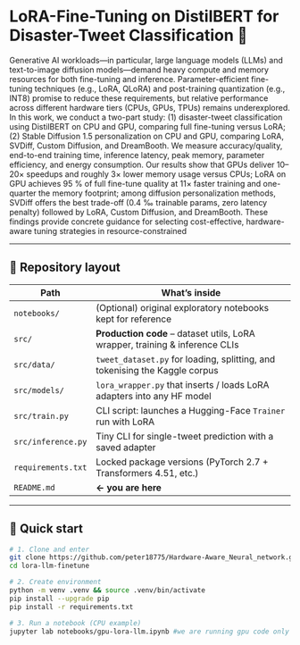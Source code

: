 # LoRA-Fine-Tuning on DistilBERT for Disaster-Tweet Classification 🚀

Generative AI workloads—in particular, large language models (LLMs) and text-to-image diffusion models—demand heavy compute and memory resources for both fine-tuning and inference. Parameter-efficient fine-tuning techniques (e.g., LoRA, QLoRA) and post-training quantization (e.g., INT8) promise to reduce these requirements, but relative performance across different hardware tiers (CPUs, GPUs, TPUs) remains underexplored. In this work, we conduct a two-part study: (1) disaster-tweet classification using DistilBERT on CPU and GPU, comparing full fine-tuning versus LoRA; (2) Stable Diffusion 1.5 personalization on CPU and GPU, comparing LoRA, SVDiff, Custom Diffusion, and DreamBooth. We measure accuracy/quality, end-to-end training time, inference latency, peak memory, parameter efficiency, and energy consumption. Our results show that GPUs deliver 10–20× speedups and roughly 3× lower memory usage versus CPUs; LoRA on GPU achieves 95 % of full fine-tune quality at 11× faster training and one-quarter the memory footprint; among diffusion personalization methods, SVDiff offers the best trade-off (0.4 ‰ trainable params, zero latency penalty) followed by LoRA, Custom Diffusion, and DreamBooth. These findings provide concrete guidance for selecting cost-effective, hardware-aware tuning strategies in resource-constrained 

---

## 📁 Repository layout

| Path | What’s inside |
|------|---------------|
| `notebooks/` | (Optional) original exploratory notebooks kept for reference |
| `src/` | **Production code** – dataset utils, LoRA wrapper, training & inference CLIs |
| `src/data/` | `tweet_dataset.py` for loading, splitting, and tokenising the Kaggle corpus |
| `src/models/` | `lora_wrapper.py` that inserts / loads LoRA adapters into any HF model |
| `src/train.py` | CLI script: launches a Hugging-Face `Trainer` run with LoRA |
| `src/inference.py` | Tiny CLI for single-tweet prediction with a saved adapter |
| `requirements.txt` | Locked package versions (PyTorch 2.7 + Transformers 4.51, etc.) |
| `README.md` | **← you are here** |



---

## 🔧 Quick start

```bash
# 1. Clone and enter
git clone https://github.com/peter18775/Hardware-Aware_Neural_network.git
cd lora-llm-finetune

# 2. Create environment
python -m venv .venv && source .venv/bin/activate
pip install --upgrade pip
pip install -r requirements.txt

# 3. Run a notebook (CPU example)
jupyter lab notebooks/gpu-lora-llm.ipynb #we are running gpu code only because we know the outcome of how cpu will take 15 hrs to complete the task.
